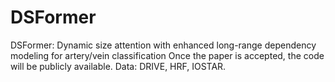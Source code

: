 # DSFormer
DSFormer: Dynamic size attention with enhanced long-range dependency modeling for artery/vein classification
Once the paper is accepted, the code will be publicly available.
Data: DRIVE, HRF, IOSTAR.
